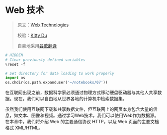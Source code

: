 # Web 技术

> 原文：[Web Technologies](https://www.textbook.ds100.org/ch/07/web_intro.html)
> 
> 校验：[Kitty Du](https://github.com/miaoxiaozui2017)
> 
> 自豪地采用[谷歌翻译](https://translate.google.cn/)

```python
# HIDDEN
# Clear previously defined variables
%reset -f

# Set directory for data loading to work properly
import os
os.chdir(os.path.expanduser('~/notebooks/07'))

```

在互联网出现之前，数据科学家必须通过物理方式移动硬盘驱动器与其他人共享数据。现在，我们可以自由地从世界各地的计算机中检索数据集。

虽然我们使用互联网下载和共享数据文件，但互联网上的网页本身包含大量的信息，如文本、图像和视频。通过学习Web技术，我们可以使用Web作为数据源。在本章中，我们将介绍 Web 的主要通信协议 HTTP，以及 Web 页面的主要文档格式 XML/HTML。
